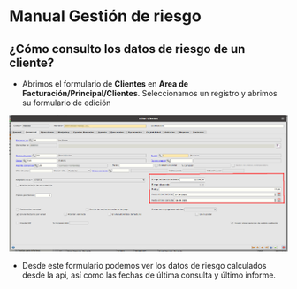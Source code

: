 # Manual Gestión de riesgo

## ¿Cómo consulto los datos de riesgo de un cliente?

* Abrimos el formulario de **Clientes** en **Area de Facturación/Principal/Clientes**. Seleccionamos un registro y abrimos su formulario de edición 

![Datos importados](./img/riesgoclientes.png)

* Desde este formulario podemos ver los datos de riesgo calculados desde la api, así como las fechas de última consulta y último informe.